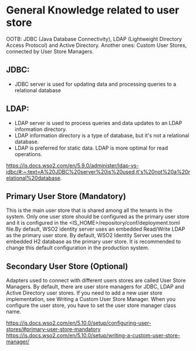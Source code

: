 # General Knowledge related to user store

OOTB: JDBC (Java Database Connectivity), LDAP (Lightweight Directory Access Protocol) and Active Directory.
Another ones: Custom User Stores, connected by User Store Managers.

## JDBC:

- JDBC server is used for updating data and processing queries to a relational database

## LDAP:

- LDAP server is used to process queries and data updates to an LDAP information directory.
- LDAP information directory is a type of database, but it's not a relational database.
- LDAP is preferred for static data. LDAP is more optimal for read operations.

https://is.docs.wso2.com/en/5.9.0/administer/ldap-vs-jdbc/#:~:text=A%20JDBC%20server%20is%20used,it's%20not%20a%20relational%20database.

## Primary User Store (Mandatory)
This is the main user store that is shared among all the tenants in the system. Only one user store should be configured as the primary user store and it is configured in the <IS_HOME>/repository/conf/deployment.toml file.By default, WSO2 identity server uses an embedded Read/Write LDAP as the primary user store.
By default, WSO2 Identity Server uses the embedded H2 database as the primary user store. It is recommended to change this default configuration in the production system.

## Secondary User Store (Optional)

Adapters used to connect with different users stores are called User Store Managers. By default, there are user store managers for JDBC, LDAP and Active Directory user stores. If you need to add a new user store implementation, see Writing a Custom User Store Manager. When you configure the user store, you have to set the user store manager class name.

https://is.docs.wso2.com/en/5.10.0/setup/configuring-user-stores/#primary-user-store-mandatory
https://is.docs.wso2.com/en/5.10.0/setup/writing-a-custom-user-store-manager/
